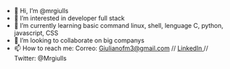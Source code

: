 - 👋 Hi, I’m @mrgiulls
- 👀 I’m interested in developer full stack
- 🌱 I’m currently learning basic command linux, shell, lenguage C, python, javascript, CSS
- 💞️ I’m looking to collaborate on big companys 
- 📫 How to reach me: Correo: Giulianofm3@gmail.com // [LinkedIn ](https://www.linkedin.com/in/giuliano-flores-mesias/)// Twitter: @Mrgiulls

<!---
mrgiulls/mrgiulls is a ✨ special ✨ repository because its `README.md` (this file) appears on your GitHub profile.
You can click the Preview link to take a look at your changes.
--->
